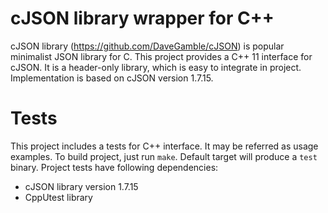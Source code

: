# cJSON library wrapper for C++

cJSON library (https://github.com/DaveGamble/cJSON) is popular minimalist JSON library for C.
This project provides a C++ 11 interface for cJSON. It is a header-only library, which is easy to integrate in project. Implementation is based on cJSON version 1.7.15.

# Tests
This project includes a tests for C++ interface. It may be referred as usage examples.
To build project, just run `make`. Default target will produce a `test` binary.
Project tests have following dependencies:
- cJSON library version 1.7.15
- CppUtest library
